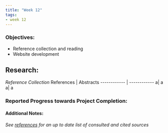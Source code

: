 ```yaml
---
title: "Week 12"
tags:
- week 12
---
```


### Objectives: 
- Reference collection and reading
- Website development

## Research:
_Reference Collection_
References | Abstracts
------------ | ------------
a| a
a| a





### Reported Progress towards Project Completion:


#### Additional Notes:

*See [references](/notes/vault/references.md) for an up to date list of consulted and cited sources*
